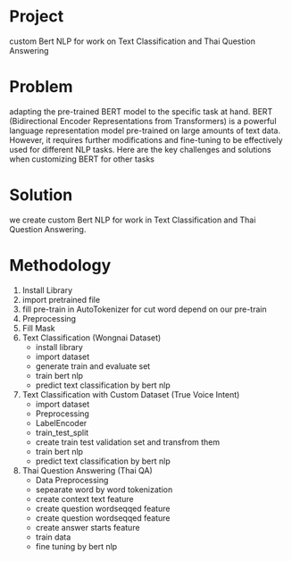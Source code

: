 # Project
custom Bert NLP for work on Text Classification and Thai Question Answering

# Problem
adapting the pre-trained BERT model to the specific task at hand. BERT (Bidirectional Encoder Representations from Transformers) is a powerful language representation model pre-trained on large amounts of text data. However, it requires further modifications and fine-tuning to be effectively used for different NLP tasks. Here are the key challenges and solutions when customizing BERT for other tasks

# Solution
we create custom Bert NLP for work in Text Classification and Thai Question Answering.

# Methodology
1. Install Library
2. import pretrained file
3. fill pre-train in AutoTokenizer for cut word depend on our pre-train
4. Preprocessing
5. Fill Mask
6. Text Classification (Wongnai Dataset)
    - install library
    - import dataset
    - generate train and evaluate set
    - train bert nlp
    - predict text classification by bert nlp
7. Text Classification with Custom Dataset (True Voice Intent)
    - import dataset
    - Preprocessing
    - LabelEncoder
    - train_test_split
    - create train test validation set and transfrom them
    - train bert nlp
    - predict text classification by bert nlp
8. Thai Question Answering (Thai QA)
    - Data Preprocessing
    - sepearate word by word tokenization
    - create context text feature
    - create question wordseqqed feature
    - create question wordseqqed feature
    - create answer starts feature
    - train data
    - fine tuning by bert nlp